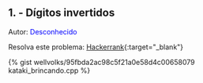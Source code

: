## 1. - Dígitos invertidos
<div id="digitos_invertidos"></div>

Autor: <font color = "blue">Desconhecido</font>

Resolva este problema: [Hackerrank][hackerrank-e]{:target="_blank"}


{% gist wellvolks/95fbda2ac98c5f21a0e58d4c00658079 kataki_brincando.cpp %}

[hackerrank-e]: https://www.hackerrank.com/contests/gogeo-problemas-ja-utilizados-em-avaliacoes/challenges/digitos-invertidos
